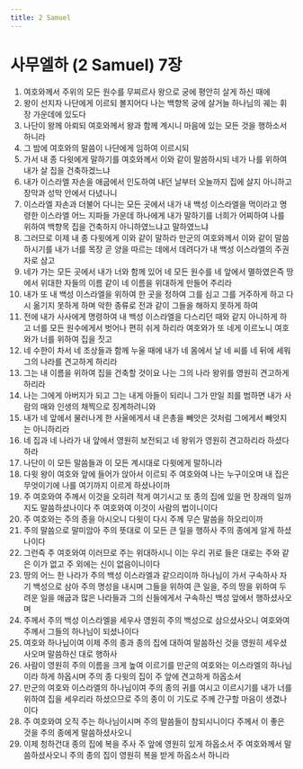 ```yaml
---
title: 2 Samuel
---
```


# 사무엘하 (2 Samuel) 7장
1. 여호와께서 주위의 모든 원수를 무찌르사 왕으로 궁에 평안히 살게 하신 때에
1. 왕이 선지자 나단에게 이르되 볼지어다 나는 백향목 궁에 살거늘 하나님의 궤는 휘장 가운데에 있도다
1. 나단이 왕께 아뢰되 여호와께서 왕과 함께 계시니 마음에 있는 모든 것을 행하소서 하니라
1. 그 밤에 여호와의 말씀이 나단에게 임하여 이르시되
1. 가서 내 종 다윗에게 말하기를 여호와께서 이와 같이 말씀하시되 네가 나를 위하여 내가 살 집을 건축하겠느냐
1. 내가 이스라엘 자손을 애굽에서 인도하여 내던 날부터 오늘까지 집에 살지 아니하고 장막과 성막 안에서 다녔나니
1. 이스라엘 자손과 더불어 다니는 모든 곳에서 내가 내 백성 이스라엘을 먹이라고 명령한 이스라엘 어느 지파들 가운데 하나에게 내가 말하기를 너희가 어찌하여 나를 위하여 백향목 집을 건축하지 아니하였느냐고 말하였느냐
1. 그러므로 이제 내 종 다윗에게 이와 같이 말하라 만군의 여호와께서 이와 같이 말씀하시기를 내가 너를 목장 곧 양을 따르는 데에서 데려다가 내 백성 이스라엘의 주권자로 삼고
1. 네가 가는 모든 곳에서 내가 너와 함께 있어 네 모든 원수를 네 앞에서 멸하였은즉 땅에서 위대한 자들의 이름 같이 네 이름을 위대하게 만들어 주리라
1. 내가 또 내 백성 이스라엘을 위하여 한 곳을 정하여 그를 심고 그를 거주하게 하고 다시 옮기지 못하게 하며 악한 종류로 전과 같이 그들을 해하지 못하게 하여
1. 전에 내가 사사에게 명령하여 내 백성 이스라엘을 다스리던 때와 같지 아니하게 하고 너를 모든 원수에게서 벗어나 편히 쉬게 하리라 여호와가 또 네게 이르노니 여호와가 너를 위하여 집을 짓고
1. 네 수한이 차서 네 조상들과 함께 누울 때에 내가 네 몸에서 날 네 씨를 네 뒤에 세워 그의 나라를 견고하게 하리라
1. 그는 내 이름을 위하여 집을 건축할 것이요 나는 그의 나라 왕위를 영원히 견고하게 하리라
1. 나는 그에게 아버지가 되고 그는 내게 아들이 되리니 그가 만일 죄를 범하면 내가 사람의 매와 인생의 채찍으로 징계하려니와
1. 내가 네 앞에서 물러나게 한 사울에게서 내 은총을 빼앗은 것처럼 그에게서 빼앗지는 아니하리라
1. 네 집과 네 나라가 내 앞에서 영원히 보전되고 네 왕위가 영원히 견고하리라 하셨다 하라
1. 나단이 이 모든 말씀들과 이 모든 계시대로 다윗에게 말하니라
1. 다윗 왕이 여호와 앞에 들어가 앉아서 이르되 주 여호와여 나는 누구이오며 내 집은 무엇이기에 나를 여기까지 이르게 하셨나이까
1. 주 여호와여 주께서 이것을 오히려 적게 여기시고 또 종의 집에 있을 먼 장래의 일까지도 말씀하셨나이다 주 여호와여 이것이 사람의 법이니이다
1. 주 여호와는 주의 종을 아시오니 다윗이 다시 주께 무슨 말씀을 하오리이까
1. 주의 말씀으로 말미암아 주의 뜻대로 이 모든 큰 일을 행하사 주의 종에게 알게 하셨나이다
1. 그런즉 주 여호와여 이러므로 주는 위대하시니 이는 우리 귀로 들은 대로는 주와 같은 이가 없고 주 외에는 신이 없음이니이다
1. 땅의 어느 한 나라가 주의 백성 이스라엘과 같으리이까 하나님이 가서 구속하사 자기 백성으로 삼아 주의 명성을 내시며 그들을 위하여 큰 일을, 주의 땅을 위하여 두려운 일을 애굽과 많은 나라들과 그의 신들에게서 구속하신 백성 앞에서 행하셨사오며
1. 주께서 주의 백성 이스라엘을 세우사 영원히 주의 백성으로 삼으셨사오니 여호와여 주께서 그들의 하나님이 되셨나이다
1. 여호와 하나님이여 이제 주의 종과 종의 집에 대하여 말씀하신 것을 영원히 세우셨사오며 말씀하신 대로 행하사
1. 사람이 영원히 주의 이름을 크게 높여 이르기를 만군의 여호와는 이스라엘의 하나님이라 하게 하옵시며 주의 종 다윗의 집이 주 앞에 견고하게 하옵소서
1. 만군의 여호와 이스라엘의 하나님이여 주의 종의 귀를 여시고 이르시기를 내가 너를 위하여 집을 세우리라 하셨으므로 주의 종이 이 기도로 주께 간구할 마음이 생겼나이다
1. 주 여호와여 오직 주는 하나님이시며 주의 말씀들이 참되시니이다 주께서 이 좋은 것을 주의 종에게 말씀하셨사오니
1. 이제 청하건대 종의 집에 복을 주사 주 앞에 영원히 있게 하옵소서 주 여호와께서 말씀하셨사오니 주의 종의 집이 영원히 복을 받게 하옵소서 하니라
